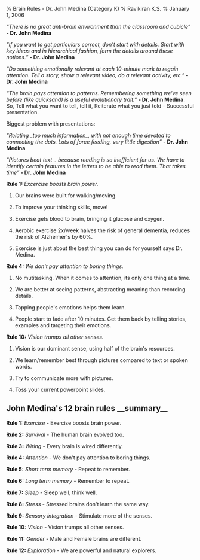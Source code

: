 % Brain Rules - Dr. John Medina (Category K)
% Ravikiran K.S.
% January 1, 2006

*“There is no great anti-brain environment than the classroom and
cubicle”* **- Dr. John Medina**  

*“If you want to get particulars correct, don't start with details.
Start with key ideas and in hierarchical fashion, form the details
around these notions.”* **- Dr. John Medina**  

*“Do something emotionally relevant at each 10-minute mark to regain
attention. Tell a story, show a relevant video, do a relevant activity,
etc.”* **- Dr. John Medina**

*“The brain pays attention to patterns. Remembering something we've seen
before (like quicksand) is a useful evolutionary trait.”* **- Dr. John
Medina**. So, Tell what you want to tell, tell it, Reiterate what you
just told - Successful presentation.

Biggest problem with presentations:

*“Relating \_too much information\_, with not enough time devoted to
connecting the dots. Lots of force feeding, very little digestion”* **-
Dr. John Medina**

*“Pictures beat text .. because reading is so inefficient for us. We
have to identify certain features in the letters to be able to read
them. That takes time”* **- Dr. John Medina**

**Rule 1:** *Excercise boosts brain power.*

1.  Our brains were built for walking/moving.

2.  To improve your thinking skills, move\!

3.  Exercise gets blood to brain, bringing it glucose and oxygen.

4.  Aerobic exercise 2x/week halves the risk of general dementia,
    reduces the risk of Alzheimer's by 60%.

5.  Exercise is just about the best thing you can do for yourself says
    Dr. Medina.

**Rule 4:** *We don't pay attention to boring things.*

1.  No mutitasking. When it comes to attention, its only one thing at a
    time.

2.  We are better at seeing patterns, abstracting meaning than recording
    details.

3.  Tapping people's emotions helps them learn.

4.  People start to fade after 10 minutes. Get them back by telling
    stories, examples and targeting their emotions.

**Rule 10:** *Vision trumps all other senses.*

1.  Vision is our dominant sense, using half of the brain's resources.

2.  We learn/remember best through pictures compared to text or spoken
    words.

3.  Try to communicate more with pictures.

4.  Toss your current powerpoint slides.

## John Medina's 12 brain rules \_\_summary\_\_

**Rule 1:** *Exercise* - Exercise boosts brain power.

**Rule 2:** *Survival* - The human brain evolved too.

**Rule 3:** *Wiring* - Every brain is wired differently.

**Rule 4:** *Attention* - We don't pay attention to boring things.

**Rule 5:** *Short term memory* - Repeat to remember.

**Rule 6:** *Long term memory* - Remember to repeat.

**Rule 7:** *Sleep* - Sleep well, think well.

**Rule 8:** *Stress* - Stressed brains don't learn the same way.

**Rule 9:** *Sensory integration* - Stimulate more of the senses.

**Rule 10:** *Vision* - Vision trumps all other senses.

**Rule 11:** *Gender* - Male and Female brains are different.

**Rule 12:** *Exploration* - We are powerful and natural explorers.


